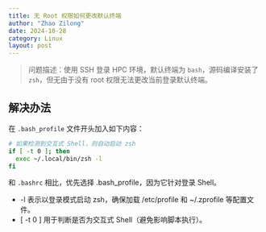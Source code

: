 ```yaml
---
title: 无 Root 权限如何更改默认终端 
author: "Zhao Zilong"
date: 2024-10-28
category: Linux
layout: post
---
```


> 问题描述：使用 SSH 登录 HPC 环境，默认终端为 `bash`，源码编译安装了 `zsh`，但无由于没有 root 权限无法更改当前登录默认终端。

## 解决办法

在 `.bash_profile` 文件开头加入如下内容：

```bash
# 如果检测到交互式 Shell，则自动启动 zsh
if [ -t 0 ]; then
  exec ~/.local/bin/zsh -l
fi
```

和 `.bashrc` 相比，优先选择 .bash_profile，因为它针对登录 Shell。

- -l 表示以登录模式启动 zsh，确保加载 /etc/profile 和 ~/.zprofile 等配置文件。
- [ -t 0 ] 用于判断是否为交互式 Shell（避免影响脚本执行）。
